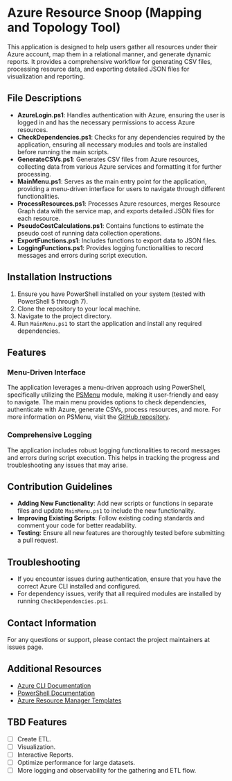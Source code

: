 # Azure Resource Snoop (Mapping and Topology Tool)

This application is designed to help users gather all resources under their Azure account, map them in a relational manner, and generate dynamic reports. It provides a comprehensive workflow for generating CSV files, processing resource data, and exporting detailed JSON files for visualization and reporting.

## File Descriptions

- **AzureLogin.ps1**: Handles authentication with Azure, ensuring the user is logged in and has the necessary permissions to access Azure resources.
- **CheckDependencies.ps1**: Checks for any dependencies required by the application, ensuring all necessary modules and tools are installed before running the main scripts.
- **GenerateCSVs.ps1**: Generates CSV files from Azure resources, collecting data from various Azure services and formatting it for further processing.
- **MainMenu.ps1**: Serves as the main entry point for the application, providing a menu-driven interface for users to navigate through different functionalities.
- **ProcessResources.ps1**: Processes Azure resources, merges Resource Graph data with the service map, and exports detailed JSON files for each resource.
- **PseudoCostCalculations.ps1**: Contains functions to estimate the pseudo cost of running data collection operations.
- **ExportFunctions.ps1**: Includes functions to export data to JSON files.
- **LoggingFunctions.ps1**: Provides logging functionalities to record messages and errors during script execution.

## Installation Instructions

1. Ensure you have PowerShell installed on your system (tested with PowerShell 5 through 7).
2. Clone the repository to your local machine.
3. Navigate to the project directory.
4. Run `MainMenu.ps1` to start the application and install any required dependencies.

## Features

### Menu-Driven Interface

The application leverages a menu-driven approach using PowerShell, specifically utilizing the [PSMenu](https://www.powershellgallery.com/packages/PSMenu) module, making it user-friendly and easy to navigate. The main menu provides options to check dependencies, authenticate with Azure, generate CSVs, process resources, and more. For more information on PSMenu, visit the [GitHub repository](https://github.com/Sebazzz/PSMenu).

### Comprehensive Logging

The application includes robust logging functionalities to record messages and errors during script execution. This helps in tracking the progress and troubleshooting any issues that may arise.

## Contribution Guidelines

- **Adding New Functionality**: Add new scripts or functions in separate files and update `MainMenu.ps1` to include the new functionality.
- **Improving Existing Scripts**: Follow existing coding standards and comment your code for better readability.
- **Testing**: Ensure all new features are thoroughly tested before submitting a pull request.

## Troubleshooting

- If you encounter issues during authentication, ensure that you have the correct Azure CLI installed and configured.
- For dependency issues, verify that all required modules are installed by running `CheckDependencies.ps1`.

## Contact Information

For any questions or support, please contact the project maintainers at issues page.

## Additional Resources

- [Azure CLI Documentation](https://docs.microsoft.com/en-us/cli/azure/)
- [PowerShell Documentation](https://docs.microsoft.com/en-us/powershell/)
- [Azure Resource Manager Templates](https://docs.microsoft.com/en-us/azure/azure-resource-manager/templates/)

## TBD Features

- [ ] Create ETL.
- [ ] Visualization.
- [ ] Interactive Reports.
- [ ] Optimize performance for large datasets.
- [ ] More logging and observability for the gathering and ETL flow.
